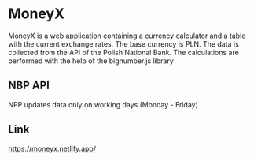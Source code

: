 # MoneyX

MoneyX is a web application containing a currency calculator and a table with the current exchange rates. The base currency is PLN. The data is collected from the API of the Polish National Bank. The calculations are performed with the help of the bignumber.js library

## NBP API
NPP updates data only on working days (Monday - Friday)

## Link

https://moneyx.netlify.app/

